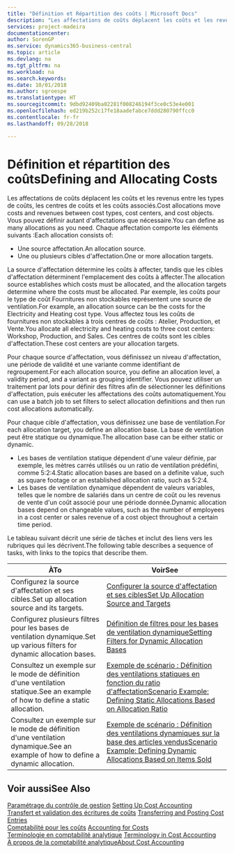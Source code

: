 ```yaml
---
title: "Définition et Répartition des coûts | Microsoft Docs"
description: "Les affectations de coûts déplacent les coûts et les revenus entre les types de coûts, les centres de coûts et les coûts associés. Vous pouvez définir autant d'affectations que nécessaire."
services: project-madeira
documentationcenter: 
author: SorenGP
ms.service: dynamics365-business-central
ms.topic: article
ms.devlang: na
ms.tgt_pltfrm: na
ms.workload: na
ms.search.keywords: 
ms.date: 10/01/2018
ms.author: sgroespe
ms.translationtype: HT
ms.sourcegitcommit: 9dbd92409ba02281f008246194f3ce0c53e4e001
ms.openlocfilehash: ed219b252c17fe18aadefabce7ddd280790ffcc0
ms.contentlocale: fr-fr
ms.lasthandoff: 09/28/2018

---
```

# <a name="defining-and-allocating-costs"></a><span data-ttu-id="b07eb-104">Définition et répartition des coûts</span><span class="sxs-lookup"><span data-stu-id="b07eb-104">Defining and Allocating Costs</span></span>
<span data-ttu-id="b07eb-105">Les affectations de coûts déplacent les coûts et les revenus entre les types de coûts, les centres de coûts et les coûts associés.</span><span class="sxs-lookup"><span data-stu-id="b07eb-105">Cost allocations move costs and revenues between cost types, cost centers, and cost objects.</span></span> <span data-ttu-id="b07eb-106">Vous pouvez définir autant d'affectations que nécessaire.</span><span class="sxs-lookup"><span data-stu-id="b07eb-106">You can define as many allocations as you need.</span></span> <span data-ttu-id="b07eb-107">Chaque affectation comporte les éléments suivants :</span><span class="sxs-lookup"><span data-stu-id="b07eb-107">Each allocation consists of:</span></span>  

-   <span data-ttu-id="b07eb-108">Une source affectation.</span><span class="sxs-lookup"><span data-stu-id="b07eb-108">An allocation source.</span></span>  
-   <span data-ttu-id="b07eb-109">Une ou plusieurs cibles d'affectation.</span><span class="sxs-lookup"><span data-stu-id="b07eb-109">One or more allocation targets.</span></span>  

<span data-ttu-id="b07eb-110">La source d'affectation détermine les coûts à affecter, tandis que les cibles d'affectation déterminent l'emplacement des coûts à affecter.</span><span class="sxs-lookup"><span data-stu-id="b07eb-110">The allocation source establishes which costs must be allocated, and the allocation targets determine where the costs must be allocated.</span></span> <span data-ttu-id="b07eb-111">Par exemple, les coûts pour le type de coût Fournitures non stockables représentent une source de ventilation.</span><span class="sxs-lookup"><span data-stu-id="b07eb-111">For example, an allocation source can be the costs for the Electricity and Heating cost type.</span></span> <span data-ttu-id="b07eb-112">Vous affectez tous les coûts de fournitures non stockables à trois centres de coûts : Atelier, Production, et Vente.</span><span class="sxs-lookup"><span data-stu-id="b07eb-112">You allocate all electricity and heating costs to three cost centers: Workshop, Production, and Sales.</span></span> <span data-ttu-id="b07eb-113">Ces centres de coûts sont les cibles d'affectation.</span><span class="sxs-lookup"><span data-stu-id="b07eb-113">These cost centers are your allocation targets.</span></span>  

<span data-ttu-id="b07eb-114">Pour chaque source d'affectation, vous définissez un niveau d'affectation, une période de validité et une variante comme identifiant de regroupement.</span><span class="sxs-lookup"><span data-stu-id="b07eb-114">For each allocation source, you define an allocation level, a validity period, and a variant as grouping identifier.</span></span> <span data-ttu-id="b07eb-115">Vous pouvez utiliser un traitement par lots pour définir des filtres afin de sélectionner les définitions d'affectation, puis exécuter les affectations des coûts automatiquement.</span><span class="sxs-lookup"><span data-stu-id="b07eb-115">You can use a batch job to set filters to select allocation definitions and then run cost allocations automatically.</span></span>  

<span data-ttu-id="b07eb-116">Pour chaque cible d'affectation, vous définissez une base de ventilation.</span><span class="sxs-lookup"><span data-stu-id="b07eb-116">For each allocation target, you define an allocation base.</span></span> <span data-ttu-id="b07eb-117">La base de ventilation peut être statique ou dynamique.</span><span class="sxs-lookup"><span data-stu-id="b07eb-117">The allocation base can be either static or dynamic.</span></span>  

-   <span data-ttu-id="b07eb-118">Les bases de ventilation statique dépendent d'une valeur définie, par exemple, les mètres carrés utilisés ou un ratio de ventilation prédéfini, comme 5:2:4.</span><span class="sxs-lookup"><span data-stu-id="b07eb-118">Static allocation bases are based on a definite value, such as square footage or an established allocation ratio, such as 5:2:4.</span></span>  
-   <span data-ttu-id="b07eb-119">Les bases de ventilation dynamique dépendent de valeurs variables, telles que le nombre de salariés dans un centre de coût ou les revenus de vente d'un coût associé pour une période donnée.</span><span class="sxs-lookup"><span data-stu-id="b07eb-119">Dynamic allocation bases depend on changeable values, such as the number of employees in a cost center or sales revenue of a cost object throughout a certain time period.</span></span>  

<span data-ttu-id="b07eb-120">Le tableau suivant décrit une série de tâches et inclut des liens vers les rubriques qui les décrivent.</span><span class="sxs-lookup"><span data-stu-id="b07eb-120">The following table describes a sequence of tasks, with links to the topics that describe them.</span></span>

|<span data-ttu-id="b07eb-121">À</span><span class="sxs-lookup"><span data-stu-id="b07eb-121">To</span></span>|<span data-ttu-id="b07eb-122">Voir</span><span class="sxs-lookup"><span data-stu-id="b07eb-122">See</span></span>|  
|--------|---------|  
|<span data-ttu-id="b07eb-123">Configurez la source d'affectation et ses cibles.</span><span class="sxs-lookup"><span data-stu-id="b07eb-123">Set up allocation source and its targets.</span></span>|[<span data-ttu-id="b07eb-124">Configurer la source d'affectation et ses cibles</span><span class="sxs-lookup"><span data-stu-id="b07eb-124">Set Up Allocation Source and Targets</span></span>](finance-how-to-set-up-allocation-source-and-targets.md)|  
|<span data-ttu-id="b07eb-125">Configurez plusieurs filtres pour les bases de ventilation dynamique.</span><span class="sxs-lookup"><span data-stu-id="b07eb-125">Set up various filters for dynamic allocation bases.</span></span>|[<span data-ttu-id="b07eb-126">Définition de filtres pour les bases de ventilation dynamique</span><span class="sxs-lookup"><span data-stu-id="b07eb-126">Setting Filters for Dynamic Allocation Bases</span></span>](finance-setting-filters-for-dynamic-allocation-bases.md)|  
|<span data-ttu-id="b07eb-127">Consultez un exemple sur le mode de définition d'une ventilation statique.</span><span class="sxs-lookup"><span data-stu-id="b07eb-127">See an example of how to define a static allocation.</span></span>|[<span data-ttu-id="b07eb-128">Exemple de scénario : Définition des ventilations statiques en fonction du ratio d'affectation</span><span class="sxs-lookup"><span data-stu-id="b07eb-128">Scenario Example: Defining Static Allocations Based on Allocation Ratio</span></span>](finance-scenario-example-defining-static-allocations-based-on-allocation-ratio.md)|  
|<span data-ttu-id="b07eb-129">Consultez un exemple sur le mode de définition d'une ventilation dynamique.</span><span class="sxs-lookup"><span data-stu-id="b07eb-129">See an example of how to define a dynamic allocation.</span></span>|[<span data-ttu-id="b07eb-130">Exemple de scénario : Définition des ventilations dynamiques sur la base des articles vendus</span><span class="sxs-lookup"><span data-stu-id="b07eb-130">Scenario Example: Defining Dynamic Allocations Based on Items Sold</span></span>](finance-scenario-example-defining-dynamic-allocations-based-on-items-sold.md)|  

## <a name="see-also"></a><span data-ttu-id="b07eb-131">Voir aussi</span><span class="sxs-lookup"><span data-stu-id="b07eb-131">See Also</span></span>  
 <span data-ttu-id="b07eb-132">[Paramétrage du contrôle de gestion](finance-set-up-cost-accounting.md) </span><span class="sxs-lookup"><span data-stu-id="b07eb-132">[Setting Up Cost Accounting](finance-set-up-cost-accounting.md) </span></span>  
 <span data-ttu-id="b07eb-133">[Transfert et validation des écritures de coûts](finance-transfer-and-post-cost-entries.md) </span><span class="sxs-lookup"><span data-stu-id="b07eb-133">[Transferring and Posting Cost Entries](finance-transfer-and-post-cost-entries.md) </span></span>  
 <span data-ttu-id="b07eb-134">[Comptabilité pour les coûts](finance-manage-cost-accounting.md) </span><span class="sxs-lookup"><span data-stu-id="b07eb-134">[Accounting for Costs](finance-manage-cost-accounting.md) </span></span>  
 <span data-ttu-id="b07eb-135">[Terminologie en comptabilité analytique](finance-terminology-in-cost-accounting.md) </span><span class="sxs-lookup"><span data-stu-id="b07eb-135">[Terminology in Cost Accounting](finance-terminology-in-cost-accounting.md) </span></span>  
 [<span data-ttu-id="b07eb-136">À propos de la comptabilité analytique</span><span class="sxs-lookup"><span data-stu-id="b07eb-136">About Cost Accounting</span></span>](finance-about-cost-accounting.md)


